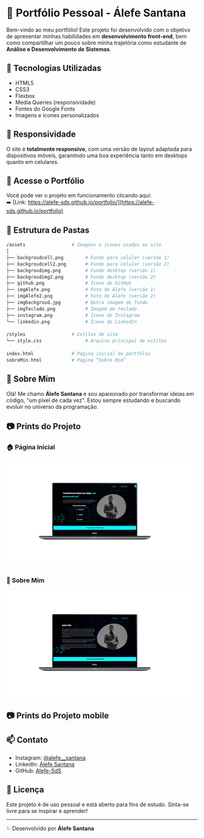 # 💼 Portfólio Pessoal - Álefe Santana

Bem-vindo ao meu portfólio! Este projeto foi desenvolvido com o objetivo de apresentar minhas habilidades em **desenvolvimento front-end**, bem como compartilhar um pouco sobre minha trajetória como estudante de **Análise e Desenvolvimento de Sistemas**.

## 🚀 Tecnologias Utilizadas

- HTML5
- CSS3
- Flexbox
- Media Queries (responsividade)
- Fontes do Google Fonts
- Imagens e ícones personalizados

## 📱 Responsividade

O site é **totalmente responsivo**, com uma versão de layout adaptada para dispositivos móveis, garantindo uma boa experiência tanto em desktops quanto em celulares.

## 🔗 Acesse o Portfólio

Você pode ver o projeto em funcionamento clicando aqui:  
➡️ [Link: https://alefe-sds.github.io/portfolio/](https://alefe-sds.github.io/portfolio)

## 📂 Estrutura de Pastas
```bash
/assets                 # Imagens e ícones usados no site
│
├── backgroudcell.png        # Fundo para celular (versão 1)
├── backgroudcell2.png       # Fundo para celular (versão 2)
├── backgroudimg.png         # Fundo desktop (versão 1)
├── backgroudimg2.png        # Fundo desktop (versão 2)
├── github.png               # Ícone do GitHub
├── imgAlefe.png             # Foto do Álefe (versão 1)
├── imgAlefe2.png            # Foto do Álefe (versão 2)
├── imgbackgroud.jpg         # Outra imagem de fundo
├── imgTeclado.png           # Imagem de teclado
├── instagram.png            # Ícone do Instagram
└── linkedin.png             # Ícone do LinkedIn

/styles                 # Estilos do site
└── style.css                # Arquivo principal de estilos

index.html              # Página inicial do portfólio
sobreMin.html           # Página “Sobre Mim”
```

## 🧠 Sobre Mim

Olá! Me chamo **Álefe Santana** e sou apaixonado por transformar ideias em código, "um pixel de cada vez". Estou sempre estudando e buscando evoluir no universo da programação.

## 📷 Prints do Projeto

### 🏠 Página Inicial

![Tela inicial](prints/home1.png)


### 🙋 Sobre Mim

![Pagina Sobre Mim](prints/sobre1.png)

## 📷 Prints do Projeto mobile

## 📫 Contato

- Instagram: [@alefe__santana](https://instagram.com/alefe__santana)
- LinkedIn: [Álefe Santana](https://www.linkedin.com/in/álefe-santana-603377161/)
- GitHub: [Alefe-SdS](https://github.com/Alefe-SdS)

## 📄 Licença

Este projeto é de uso pessoal e está aberto para fins de estudo. Sinta-se livre para se inspirar e aprender!

---

✨ Desenvolvido por **Álefe Santana**

